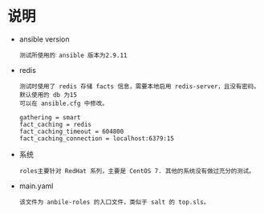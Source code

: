 # 说明
* ansible version
    ```text
    测试所使用的 ansible 版本为2.9.11
    ```

* redis
    ```text
    测试时使用了 redis 存储 facts 信息，需要本地启用 redis-server，且没有密码，默认使用的 db 为15
    可以在 ansible.cfg 中修改。

    gathering = smart
    fact_caching = redis
    fact_caching_timeout = 604800
    fact_caching_connection = localhost:6379:15
    ```

* 系统
    ```text
    roles主要针对 RedHat 系列，主要是 CentOS 7. 其他的系统没有做过充分的测试。
    ```

* main.yaml
    ```text
    该文件为 anbile-roles 的入口文件，类似于 salt 的 top.sls。
    ```

